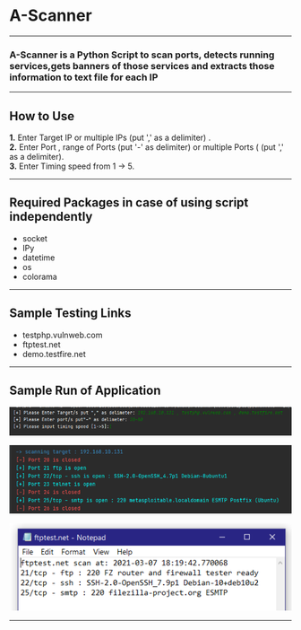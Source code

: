 # A-Scanner
---
### A-Scanner is a Python Script to scan ports, detects running services,gets banners of those services and extracts those information to text file for each IP

---

## How to Use
**1.** Enter Target IP or multiple IPs (put ',' as a delimiter) .<br/>
**2.** Enter Port , range of Ports (put '-' as delimiter) or multiple Ports ( (put ',' as a delimiter).<br/>
**3.** Enter Timing speed from 1 -> 5.<br/>


---

## Required Packages in case of using script independently

* socket
* IPy
* datetime
* os
* colorama 
---

## Sample Testing Links

* testphp.vulnweb.com
* ftptest.net
* demo.testfire.net


---

## Sample Run of Application

![Sample Test](https://raw.githubusercontent.com/AbraamSameh/A-Scanner/master/Images/Sample_Test_1.png "Sample Test Image")

![Sample Test](https://raw.githubusercontent.com/AbraamSameh/A-Scanner/master/Images/Sample_Test_2.png "Sample Test Image")

![Sample Test](https://raw.githubusercontent.com/AbraamSameh/A-Scanner/master/Images/Sample_Test_3.png "Sample Test Image")

---